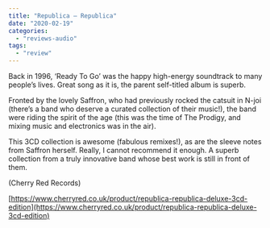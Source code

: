 ```yaml
---
title: "Republica – Republica"
date: "2020-02-19"
categories: 
  - "reviews-audio"
tags: 
  - "review"
---
```


Back in 1996, ‘Ready To Go’ was the happy high-energy soundtrack to many people’s lives. Great song as it is, the parent self-titled album is superb.

Fronted by the lovely Saffron, who had previously rocked the catsuit in N-joi (there’s a band who deserve a curated collection of their music!), the band were riding the spirit of the age (this was the time of The Prodigy, and mixing music and electronics was in the air).

This 3CD collection is awesome (fabulous remixes!), as are the sleeve notes from Saffron herself. Really, I cannot recommend it enough. A superb collection from a truly innovative band whose best work is still in front of them.

(Cherry Red Records)

[https://www.cherryred.co.uk/product/republica-republica-deluxe-3cd-edition](https://www.cherryred.co.uk/product/republica-republica-deluxe-3cd-edition)
